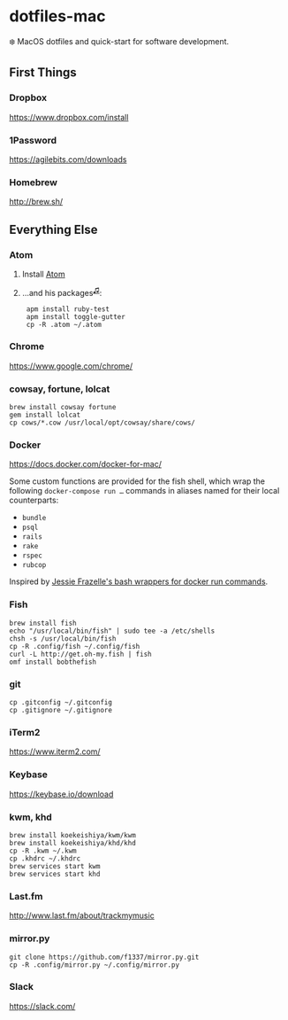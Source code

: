dotfiles-mac
============
:snowflake: MacOS dotfiles and quick-start for software development.


First Things
------------

### Dropbox

https://www.dropbox.com/install

### 1Password

https://agilebits.com/downloads

### Homebrew

http://brew.sh/


Everything Else
---------------

### Atom

1. Install [Atom](https://atom.io/)

2. …and his packages<sup>[♫](https://youtu.be/PB1rat6lcaw)</sup>:

        apm install ruby-test
        apm install toggle-gutter
        cp -R .atom ~/.atom

### Chrome

https://www.google.com/chrome/

### cowsay, fortune, lolcat

```
brew install cowsay fortune
gem install lolcat
cp cows/*.cow /usr/local/opt/cowsay/share/cows/
```

### Docker

https://docs.docker.com/docker-for-mac/

Some custom functions are provided for the fish shell, which wrap the following
`docker-compose run …` commands in aliases named for their local counterparts:

- `bundle`
- `psql`
- `rails`
- `rake`
- `rspec`
- `rubcop`

Inspired by [Jessie Frazelle's bash wrappers for docker run commands](https://github.com/jessfraz/dotfiles/blob/master/.dockerfunc).

### Fish

```
brew install fish
echo "/usr/local/bin/fish" | sudo tee -a /etc/shells
chsh -s /usr/local/bin/fish
cp -R .config/fish ~/.config/fish
curl -L http://get.oh-my.fish | fish
omf install bobthefish
```

### git

```
cp .gitconfig ~/.gitconfig
cp .gitignore ~/.gitignore
```

### iTerm2

https://www.iterm2.com/

### Keybase

https://keybase.io/download

### kwm, khd

```
brew install koekeishiya/kwm/kwm
brew install koekeishiya/khd/khd
cp -R .kwm ~/.kwm
cp .khdrc ~/.khdrc
brew services start kwm
brew services start khd
```

### Last.fm

http://www.last.fm/about/trackmymusic

### mirror.py

```
git clone https://github.com/f1337/mirror.py.git
cp -R .config/mirror.py ~/.config/mirror.py
```

### Slack

https://slack.com/
